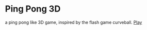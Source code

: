 Ping Pong 3D
===

a ping pong like 3D game, inspired by the flash game curveball.
<a href=http://robinwkt.github.io/pp3/build > Play </a> 
